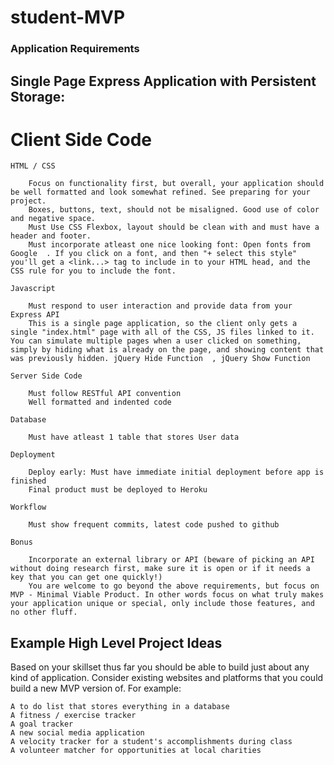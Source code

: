 # student-MVP
### Application Requirements
## Single Page Express Application with Persistent Storage:

# Client Side Code

    HTML / CSS

        Focus on functionality first, but overall, your application should be well formatted and look somewhat refined. See preparing for your project.
        Boxes, buttons, text, should not be misaligned. Good use of color and negative space.
        Must Use CSS Flexbox, layout should be clean with and must have a header and footer.
        Must incorporate atleast one nice looking font: Open fonts from Google  . If you click on a font, and then "+ select this style" you'll get a <link...> tag to include in to your HTML head, and the CSS rule for you to include the font.

    Javascript

        Must respond to user interaction and provide data from your Express API
        This is a single page application, so the client only gets a single "index.html" page with all of the CSS, JS files linked to it. You can simulate multiple pages when a user clicked on something, simply by hiding what is already on the page, and showing content that was previously hidden. jQuery Hide Function  , jQuery Show Function 
        
    Server Side Code

        Must follow RESTful API convention
        Well formatted and indented code

    Database

        Must have atleast 1 table that stores User data

    Deployment

        Deploy early: Must have immediate initial deployment before app is finished
        Final product must be deployed to Heroku

    Workflow

        Must show frequent commits, latest code pushed to github

    Bonus

        Incorporate an external library or API (beware of picking an API without doing research first, make sure it is open or if it needs a key that you can get one quickly!)
        You are welcome to go beyond the above requirements, but focus on MVP - Minimal Viable Product. In other words focus on what truly makes your application unique or special, only include those features, and no other fluff.


## Example High Level Project Ideas

Based on your skillset thus far you should be able to build just about any kind of application. Consider existing websites and platforms that you could build a new MVP version of. For example:

    A to do list that stores everything in a database
    A fitness / exercise tracker
    A goal tracker
    A new social media application
    A velocity tracker for a student's accomplishments during class
    A volunteer matcher for opportunities at local charities